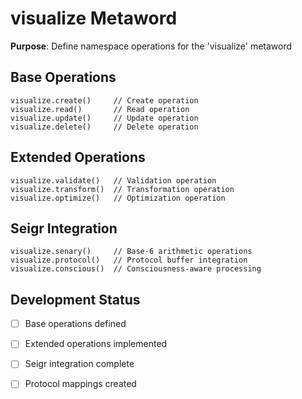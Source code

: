 # visualize Metaword

**Purpose**: Define namespace operations for the 'visualize' metaword

## Base Operations

```hyphos
visualize.create()     // Create operation
visualize.read()       // Read operation  
visualize.update()     // Update operation
visualize.delete()     // Delete operation
```

## Extended Operations

```hyphos
visualize.validate()   // Validation operation
visualize.transform()  // Transformation operation
visualize.optimize()   // Optimization operation
```

## Seigr Integration

```hyphos
visualize.senary()     // Base-6 arithmetic operations
visualize.protocol()   // Protocol buffer integration
visualize.conscious()  // Consciousness-aware processing
```

## Development Status

- [ ] Base operations defined
- [ ] Extended operations implemented  
- [ ] Seigr integration complete
- [ ] Protocol mappings created

